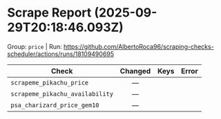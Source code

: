 # Scrape Report (2025-09-29T20:18:46.093Z)

Group: `price`  |  Run: https://github.com/AlbertoRoca96/scraping-checks-scheduler/actions/runs/18109490695

| Check | Changed | Keys | Error |
|---|:---:|:--|:--|
| `scrapeme_pikachu_price` | — |  |  |
| `scrapeme_pikachu_availability` | — |  |  |
| `psa_charizard_price_gem10` | — |  |  |
